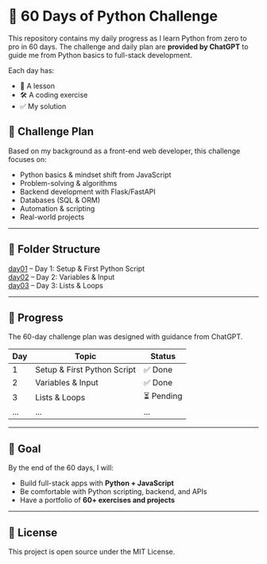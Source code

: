 # 🐍 60 Days of Python Challenge

This repository contains my daily progress as I learn Python from zero to pro in 60 days.
The challenge and daily plan are **provided by ChatGPT** to guide me from Python basics to full-stack development.

Each day has:

- 📖 A lesson
- 🛠 A coding exercise
- ✅ My solution

## 📅 Challenge Plan

Based on my background as a front-end web developer, this challenge focuses on:

- Python basics & mindset shift from JavaScript
- Problem-solving & algorithms
- Backend development with Flask/FastAPI
- Databases (SQL & ORM)
- Automation & scripting
- Real-world projects

---

## 📂 Folder Structure

[day01](day01/) – Day 1: Setup & First Python Script  
[day02](day02/) – Day 2: Variables & Input  
[day03](day03/) – Day 3: Lists & Loops

---

## 🚀 Progress

The 60-day challenge plan was designed with guidance from ChatGPT.

| Day | Topic                       | Status     |
| --- | --------------------------- | ---------- |
| 1   | Setup & First Python Script | ✅ Done    |
| 2   | Variables & Input           | ✅ Done    |
| 3   | Lists & Loops               | ⏳ Pending |
| ... | ...                         | ...        |

---

## 🎯 Goal

By the end of the 60 days, I will:

- Build full-stack apps with **Python + JavaScript**
- Be comfortable with Python scripting, backend, and APIs
- Have a portfolio of **60+ exercises and projects**

---

## 📜 License

This project is open source under the MIT License.
